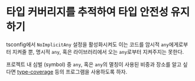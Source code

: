 # 타입 커버리지를 추적하여 타입 안전성 유지하기

tsconfig에서 `NoImplicitAny` 설정을 활성화시켜도 이는 코드를 암시적 `any`에게로부터
지켜줄 뿐, 명시적 `any`, 혹은 라이브러리에서 오는 `any`로부터 지켜주지는 못한다.

프로젝트 내 심벌 (symbol) 중 `any`, 혹은 `any`의 멸칭이 사용된 비중과 장소를 알고 싶다면
[type-coverage](https://github.com/plantain-00/type-coverage) 등의 프로그램을
사용하도록 하자.
